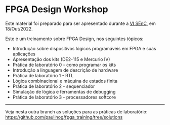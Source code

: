 FPGA Design Workshop
====================

Este material foi preparado para ser apresentado durante a [VI SEnC](https://senc.icmc.usp.br/), em 18/Out/2022.

Este é um treinamento sobre FPGA Design, nos seguintes tópicos:

- Introdução sobre dispositivos lógicos programáveis em FPGA e suas aplicações
- Apresentação dos kits (DE2-115 e Mercurio IV) 
- Prática de laboratório 0 - como programar os kits
- Introdução a linguagem de descrição de hardware
- Prática de laboratório 1 - RTL
- Lógica combinacional e máquina de estados finita
- Prática de laboratório 2 - sequenciador
- Simulação de lógica e ferramentas de debugging
- Prática de laboratório 3 - processadores softcore

---
Veja nesta outra branch as soluções para as práticas de laboratório:
https://github.com/paulinog/fpga_training/tree/solutions
